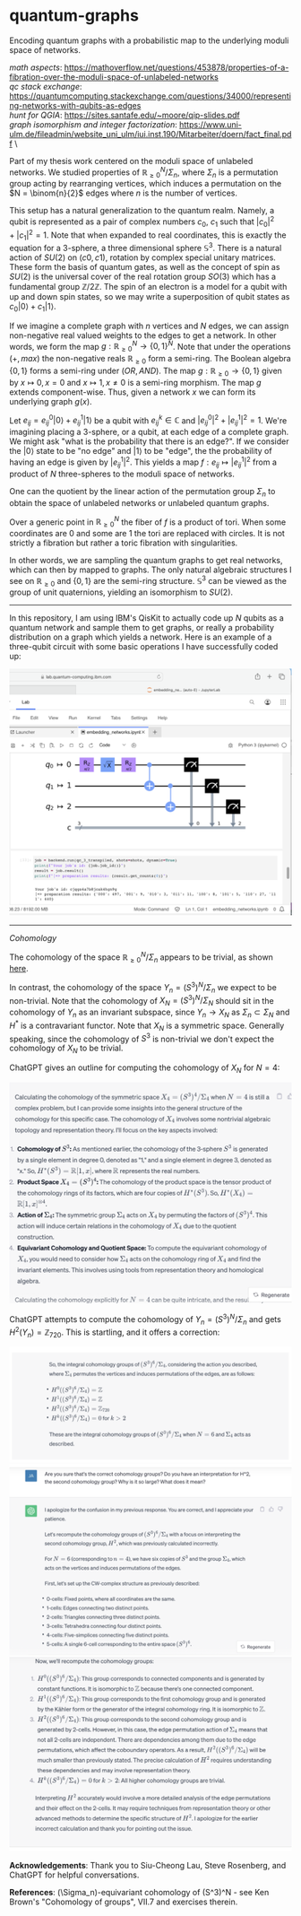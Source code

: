 # quantum-graphs
Encoding quantum graphs with a probabilistic map to the underlying moduli space of networks.

*math aspects*: https://mathoverflow.net/questions/453878/properties-of-a-fibration-over-the-moduli-space-of-unlabeled-networks \
*qc stack exchange*: https://quantumcomputing.stackexchange.com/questions/34000/representing-networks-with-qubits-as-edges \
*hunt for QGIA*: https://sites.santafe.edu/~moore/qip-slides.pdf \
*graph isomorphism and integer factorization*: https://www.uni-ulm.de/fileadmin/website_uni_ulm/iui.inst.190/Mitarbeiter/doern/fact_final.pdf \

Part of my thesis work centered on the moduli space of unlabeled networks. We studied properties of $\mathbb{R}_{\ge 0}^N/\Sigma_n$, where $\Sigma_n$ is a permutation group acting by rearranging vertices, which induces a permutation on the $N = \binom{n}{2}$ edges where $n$ is the number of vertices.

This setup has a natural generalization to the quantum realm. Namely, a qubit is represented as a pair of complex numbers $c_0$, $c_1$ such that $|c_0|^2+|c_1|^2=1$. Note that when expanded to real coordinates, this is exactly the equation for a 3-sphere, a three dimensional sphere $\mathbb{S}^3$. There is a natural action of $SU(2)$ on $(c0,c1)$, rotation by complex special unitary matrices. These form the basis of quantum gates, as well as the concept of spin as $SU(2)$ is the universal cover of the real rotation group $SO(3)$ which has a fundamental group $\mathbb{Z}/2\mathbb{Z}$. The spin of an electron is a model for a qubit with up and down spin states, so we may write a superposition of qubit states as $c_0|0\rangle + c_1|1\rangle$.

If we imagine a complete graph with $n$ vertices and $N$ edges, we can assign non-negative real valued weights to the edges to get a network. In other words, we form the map $g:\mathbb{R}_{\ge 0}^N \rightarrow \{0,1\}^N$. Note that under the operations $(+,max)$ the non-negative reals $\mathbb{R}_{\ge 0}$ form a semi-ring. The Boolean algebra $\{0,1\}$ forms a semi-ring under $(OR,AND)$. The map $g: \mathbb{R}_{\ge 0} \rightarrow \{0,1\}$ given by $x \mapsto 0, x=0$ and $x \mapsto 1, x \ne 0$ is a semi-ring morphism. The map $g$ extends component-wise. Thus, given a network $x$ we can form its underlying graph $g(x)$.

Let $e_{ij} = e_{ij}^0|0\rangle + e_{ij}^1 |1\rangle$ be a qubit with $e_{ij}^k \in \mathbb{C}$ and $|e_{ij}^0|^2+|e_{ij}^1|^2 = 1$. We're imagining placing a 3-sphere, or a qubit, at each edge of a complete graph. We might ask "what is the probability that there is an edge?". If we consider the $|0\rangle$ state to be "no edge" and $|1\rangle$ to be "edge", the the probability of having an edge is given by $|e_{ij}^1|^2$. This yields a map $f: e_{ij} \mapsto |e_{ij}^1|^2$ from a product of $N$ three-spheres to the moduli space of networks.

One can the quotient by the linear action of the permutation group $\Sigma_n$ to obtain the space of unlabeled networks or unlabeled quantum graphs.

Over a generic point in $\mathbb{R}_{\ge 0}^N$ the fiber of $f$ is a product of tori. When some coordinates are 0 and some are 1 the tori are replaced with circles. It is not strictly a fibration but rather a toric fibration with singularities.

In other words, we are sampling the quantum graphs to get real networks, which can then by mapped to graphs. The only natural algebraic structures I see on $\mathbb{R}_{\ge 0}$ and $\{0,1\}$ are the semi-ring structure. $\mathbb{S}^3$ can be viewed as the group of unit quaternions, yielding an isomorphism to $SU(2)$.

---

In this repository, I am using IBM's QisKit to actually code up $N$ qubits as a quantum network and sample them to get graphs, or really a probability distribution on a graph which yields a network. Here is an example of a three-qubit circuit with some basic operations I have successfully coded up:

![three qubit quantum circuit](images/three_qubit_quantum_circuit.png)

---

*Cohomology*

The cohomology of the space $\mathbb{R}_{\ge 0}^N/\Sigma_n$ appears to be trivial, as shown [here](https://github.com/jacksonwalters/orbit-space-homology).

In contrast, the cohomology of the space $Y_n=(S^3)^N/\Sigma_n$ we expect to be non-trivial. Note that the cohomology of $X_N=(S^3)^N/\Sigma_N$ should sit in the cohomology of $Y_n$ as an invariant subspace, since $Y_n \rightarrow X_N$ as $\Sigma_n \subset \Sigma_N$ and $H^*$ is a contravariant functor. Note that $X_N$ is a symmetric space. Generally speaking, since the cohomology of $S^3$ is non-trivial we don't expect the cohomology of $X_N$ to be trivial.

ChatGPT gives an outline for computing the cohomology of $X_N$ for $N=4$:

![images/cohomology_Y_N_N=3](images/cohomology_X_N_N=4.png)

ChatGPT attempts to compute the cohomology of $Y_n = (S^3)^N / \Sigma_n$ and gets $H^2(Y_n)=\mathbb{Z}_{720}$. This is startling, and it offers a correction:

![images/cohomology_Y_N_N=3](images/cohomology_Y_n_n=4_error.png)
![images/cohomology_Y_N_N=3](images/cohomology_Y_n_n=4_correction_1.png)
![images/cohomology_Y_N_N=3](images/cohomology_Y_n_n=4_correction_2.png)

**Acknowledgements**: Thank you to Siu-Cheong Lau, Steve Rosenberg, and ChatGPT for helpful conversations.

**References**: (\Sigma_n)-equivariant cohomology of (S^3)^N - see Ken Brown's "Cohomology of groups", VII.7 and exercises therein.